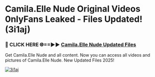 # Camila.Elle Nude Original Videos 0nlyFans Leaked - Files Updated! (3i1aj)

<h3>🔴 CLICK HERE 🌐==►► <a href="https://tinyurl.com/yrmya6cz" rel="nofollow">Camila.Elle Nude Updated Files</a></h3>

Get Camila.Elle Nude and all content. Now you can access all videos and pictures of Camila.Elle Nude. New Updated Files 2025!

[![3i1aj](https://i.imgur.com/FMdXYCs.gif)](https://tinyurl.com/yrmya6cz)
